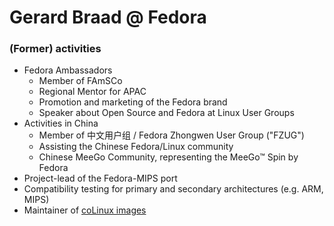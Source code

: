 # Gerard Braad @ Fedora


### (Former) activities

  * Fedora Ambassadors
    * Member of FAmSCo
    * Regional Mentor for APAC
    * Promotion and marketing of the Fedora brand
    * Speaker about Open Source and Fedora at Linux User Groups
  * Activities in China
    * Member of 中文用户组 / Fedora Zhongwen User Group ("FZUG")
    * Assisting the Chinese Fedora/Linux community
    * Chinese MeeGo Community, representing the MeeGo™ Spin by Fedora
  * Project-lead of the Fedora-MIPS port
  * Compatibility testing for primary and secondary architectures (e.g. ARM, MIPS)
  * Maintainer of [coLinux images](https://github.com/gbraad-fedora/colinux-images)
